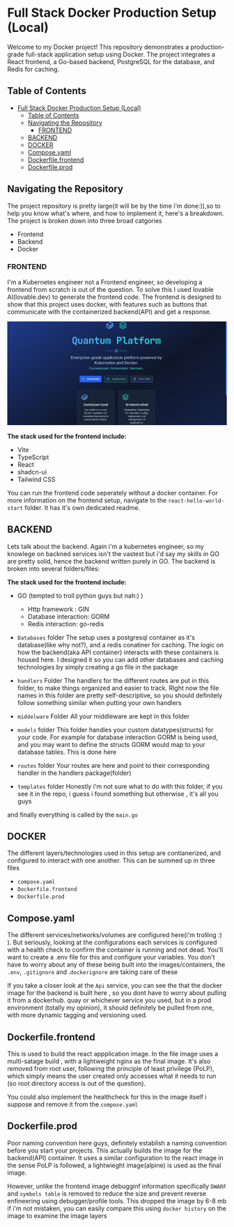 # Full Stack Docker Production Setup (Local)

Welcome to my Docker project! This repository demonstrates a production-grade full-stack application setup using Docker. The project integrates a React frontend, a Go-based backend, PostgreSQL for the database, and Redis for caching. 

## Table of Contents
- [Full Stack Docker Production Setup (Local)](#full-stack-docker-production-setup-local)
  - [Table of Contents](#table-of-contents)
  - [Navigating the Repository](#navigating-the-repository)
    - [FRONTEND](#frontend)
  - [BACKEND](#backend)
  - [DOCKER](#docker)
  - [Compose.yaml](#composeyaml)
  - [Dockerfile.frontend](#dockerfilefrontend)
  - [Dockerfile.prod](#dockerfileprod)

## Navigating the Repository
The project repository is pretty large(it will be by the time i'm done:)),so to help you know what's where, and how to implement it, here's a breakdown. The project is broken down into three broad catgories

- Frontend
- Backend
- Docker 

### FRONTEND
I'm a Kubernetes engineer not a Frontend engineer, so developing a frontend from scratch is out of the question. To solve this I used lovable AI(lovable.dev) to generate the frontend code. The frontend is designed to show that this project uses docker, with features such as buttons that communicate with the containerized backend(API) and get a response.

![alt text](image.png)

**The stack used for the frontend include:**

- Vite
- TypeScript
- React
- shadcn-ui
- Tailwind CSS

You can run the frontend code seperately without a docker container. For more information on the frontend setup, navigate to the `react-hello-world-start` folder. It has it's own dedicated readme.

## BACKEND
Lets talk about the backend. Again i'm a kubernetes engineer, so my knowlege on backned services isn't the vastest but i'd say my skills in GO are pretty solid, hence the backend written purely in GO. The backend is broken into several folders/files:

**The stack used for the frontend include:**

- GO (tempted to troll python guys but nah:) )
  - Http framework : GIN
  - Database interaction: GORM
  - Redis interaction: go-redis

- `Databases` folder
 The setup uses a postgresql container as it's database(like why not?), and a redis conatiner for caching. The logic on how the backend(aka API container) interacts with these containers is housed here. I designed it so you can add other databases and caching technologies by simply creating a go file in the package

- `handlers` Folder
The handlers for the different routes are put in this folder, to make things organized and easier to track. RIght now the file names in this folder are pretty self-descriptive, so you should definitely follow something similar when putting your own handlers

- `middelware` Folder
All your middleware are kept in this folder

- `models` folder
This folder handles your custom datatypes(structs) for your code. For example for database interaction GORM is being used, and you may want to define the structs GORM would map to your database tables. This is done here

- `routes` folder
Your routes are here and point to their corresponding handler in the handlers package(folder)

- `templates` folder
Honestly i'm not sure what to do with this folder, if you see it in the repo, i guess i found something but otherwise , it's all you guys

and finally everything is called by the `main.go`

## DOCKER
The different layers/technologies used in this setup are contianerized, and configured to interact with one another. This can be summed up in three files

- `compose.yaml`
- `Dockerfile.frontend`
- `Dockerfile.prod`

## Compose.yaml
The different services/networks/volumes are configured here(i'm trolling :) ). But seriously, looking at the configurations each services is configured with a health check to confirm the container is running and not dead. You'll want to create a .env file for this and configure your variables. You don't have to worry about any of these being built into the images/containers, the `.env`, `.gitignore` and .`dockerignore` are taking care of these

If you take a closer look at the `Api` service, you can see the that the docker image for the backend is built here , so you dont have to worry about pulling it from a dockerhub. quay or whichever service you used, but in a prod environment (totally my opinion), it should definitely be pulled from one, with more dynamic tagging and versioning used.

## Dockerfile.frontend
This is used to build the react appplication image. In the file image uses a multi-satage build , with a lightweight nginx as the final image. It's also removed from root user, following the principle of least privilege (PoLP), which simply means the user created only accesses what it needs to run (so root directory access is out of the question). 

You could also implement the healthcheck for this in the image itself i suppose and remove it from the `compose.yaml`

## Dockerfile.prod
Poor naming convention here guys, definitely establish a naming convention before you start your projects. This actually builds the image for the backend(API) container. It uses a similar configuration to the react image in the sense PoLP is followed, a lightwieght image(alpine) is used as the final image. 

However, unlike the frontend image debugginf information specifically `DWARF` and `symbols table` is removed to reduce the size and prevent reverse enfineering using debugger/profile tools. This dropped the image by 6-8 mb if i'm not mistaken, you can easily compare this using `docker history` on the image to examine the image layers







